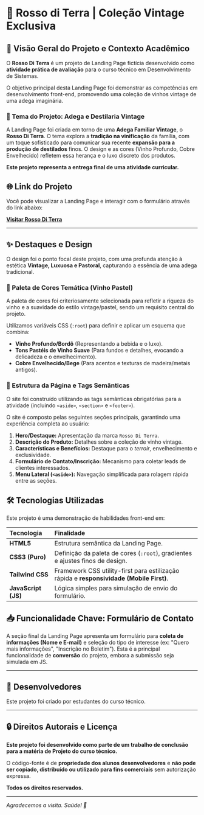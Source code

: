 # 🍷 Rosso di Terra | Coleção Vintage Exclusiva

## 📜 Visão Geral do Projeto e Contexto Acadêmico

O **Rosso Di Terra** é um projeto de Landing Page fictícia desenvolvido como **atividade prática de avaliação** para o curso técnico em Desenvolvimento de Sistemas.

O objetivo principal desta Landing Page foi demonstrar as competências em desenvolvimento front-end, promovendo uma coleção de vinhos vintage de uma adega imaginária.

### 🍇 Tema do Projeto: Adega e Destilaria Vintage

A Landing Page foi criada em torno de uma **Adega Familiar Vintage**, o **Rosso Di Terra**. O tema explora a **tradição na vinificação** da família, com um toque sofisticado para comunicar sua recente **expansão para a produção de destilados** finos. O design e as cores (Vinho Profundo, Cobre Envelhecido) refletem essa herança e o luxo discreto dos produtos.

**Este projeto representa a entrega final de uma atividade curricular.**

## 🌐 Link do Projeto
Você pode visualizar a Landing Page e interagir com o formulário através do link abaixo:

**[Visitar Rosso Di Terra](https://ghostdev-creator.github.io/Rosso-Di-Terra/)**

---

## ✨ Destaques e Design
O design foi o ponto focal deste projeto, com uma profunda atenção à estética **Vintage, Luxuosa e Pastoral**, capturando a essência de uma adega tradicional.

### 🎨 Paleta de Cores Temática (Vinho Pastel)
A paleta de cores foi criteriosamente selecionada para refletir a riqueza do vinho e a suavidade do estilo vintage/pastel, sendo um requisito central do projeto.

Utilizamos variáveis CSS (`:root`) para definir e aplicar um esquema que combina:
* **Vinho Profundo/Bordô** (Representando a bebida e o luxo).
* **Tons Pastéis de Vinho Suave** (Para fundos e detalhes, evocando a delicadeza e o envelhecimento).
* **Cobre Envelhecido/Bege** (Para acentos e texturas de madeira/metais antigos).

### 📐 Estrutura da Página e Tags Semânticas
O site foi construído utilizando as tags semânticas obrigatórias para a atividade (incluindo `<aside>`, `<section>` e `<footer>`).

O site é composto pelas seguintes seções principais, garantindo uma experiência completa ao usuário:
1.  **Hero/Destaque:** Apresentação da marca `Rosso Di Terra`.
2.  **Descrição do Produto:** Detalhes sobre a coleção de vinho vintage.
3.  **Características e Benefícios:** Destaque para o *terroir*, envelhecimento e exclusividade.
4.  **Formulário de Contato/Inscrição:** Mecanismo para coletar leads de clientes interessados.
5.  **Menu Lateral (`<aside>`):** Navegação simplificada para rolagem rápida entre as seções.

## 🛠️ Tecnologias Utilizadas
Este projeto é uma demonstração de habilidades front-end em:

| Tecnologia | Finalidade |
| :--- | :--- |
| **HTML5** | Estrutura semântica da Landing Page. |
| **CSS3 (Puro)** | Definição da paleta de cores (`:root`), gradientes e ajustes finos de design. |
| **Tailwind CSS** | Framework CSS utility-first para estilização rápida e **responsividade (Mobile First)**. |
| **JavaScript (JS)** | Lógica simples para simulação de envio do formulário. |

## 📥 Funcionalidade Chave: Formulário de Contato
A seção final da Landing Page apresenta um formulário para **coleta de informações (Nome e E-mail)** e seleção do tipo de interesse (ex: "Quero mais informações", "Inscrição no Boletim"). Esta é a principal funcionalidade de **conversão** do projeto, embora a submissão seja simulada em JS.

---

## 👥 Desenvolvedores
Este projeto foi criado por estudantes do curso técnico.

---

## 🔒 Direitos Autorais e Licença
**Este projeto foi desenvolvido como parte de um trabalho de conclusão para a matéria de Projeto do curso técnico.**

O código-fonte é de **propriedade dos alunos desenvolvedores** e **não pode ser copiado, distribuído ou utilizado para fins comerciais** sem autorização expressa.

**Todos os direitos reservados.**

---
*Agradecemos a visita. Saúde! 🥂*
